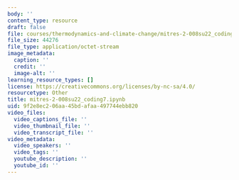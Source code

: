 ```yaml
---
body: ''
content_type: resource
draft: false
file: courses/thermodynamics-and-climate-change/mitres-2-008su22_coding72.ipynb
file_size: 44276
file_type: application/octet-stream
image_metadata:
  caption: ''
  credit: ''
  image-alt: ''
learning_resource_types: []
license: https://creativecommons.org/licenses/by-nc-sa/4.0/
resourcetype: Other
title: mitres-2-008su22_coding7.ipynb
uid: 9f2e8ec2-06aa-45bd-afaa-497744ebb820
video_files:
  video_captions_file: ''
  video_thumbnail_file: ''
  video_transcript_file: ''
video_metadata:
  video_speakers: ''
  video_tags: ''
  youtube_description: ''
  youtube_id: ''
---
```

